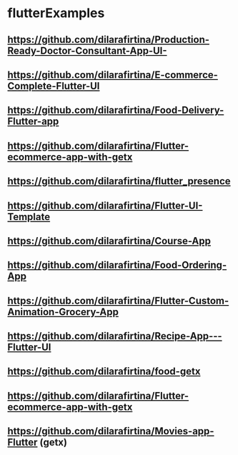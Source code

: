 # flutterExamples

## https://github.com/dilarafirtina/Production-Ready-Doctor-Consultant-App-UI-
## https://github.com/dilarafirtina/E-commerce-Complete-Flutter-UI
## https://github.com/dilarafirtina/Food-Delivery-Flutter-app
## https://github.com/dilarafirtina/Flutter-ecommerce-app-with-getx
## https://github.com/dilarafirtina/flutter_presence
## https://github.com/dilarafirtina/Flutter-UI-Template
## https://github.com/dilarafirtina/Course-App
## https://github.com/dilarafirtina/Food-Ordering-App
## https://github.com/dilarafirtina/Flutter-Custom-Animation-Grocery-App
## https://github.com/dilarafirtina/Recipe-App---Flutter-UI

## https://github.com/dilarafirtina/food-getx
## https://github.com/dilarafirtina/Flutter-ecommerce-app-with-getx 
## https://github.com/dilarafirtina/Movies-app-Flutter  (getx)
